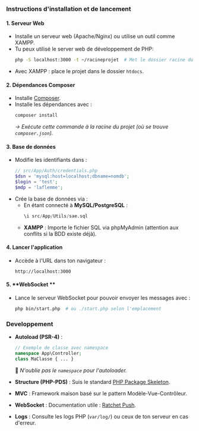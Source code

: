 ### Instructions d'installation et de lancement

#### 1. **Serveur Web**

- Installe un serveur web (Apache/Nginx) ou utilise un outil comme XAMPP.
- Tu peux utilisé le server web de développement de PHP:
  ```bash
  php -S localhost:3000 -t ~/racineprojet  # Met le dossier racine du projet où est index.php
  ```
- Avec XAMPP : place le projet dans le dossier `htdocs`.

#### 2. **Dépendances Composer**

- Installe [Composer](https://getcomposer.org/download/).
- Installe les dépendances avec :
  ```bash
  composer install
  ```
  _→ Exécute cette commande à la racine du projet (où se trouve `composer.json`)._

#### 3. **Base de données**

- Modifie les identifiants dans :
  ```php
  // src/App/Auth/credentials.php
  $dsn = 'mysql:host=localhost;dbname=nomdb';
  $login = 'test';
  $mdp = 'laflemme';
  ```
- Crée la base de données via :
  - En étant connecté  à **MySQL/PostgreSQL** :
    ```sql
    \i src/App/Utils/sae.sql
    ```
  - **XAMPP** : Importe le fichier SQL via phpMyAdmin (attention aux conflits si la BDD existe déjà).

#### 4. **Lancer l'application**

- Accède à l'URL dans ton navigateur :
  ```
  http://localhost:3000
  ```

#### 5. **WebSocket **

- Lance le serveur WebSocket pour pouvoir envoyer les messages avec :
  ```bash
  php bin/start.php  # ou ./start.php selon l'emplacement
  ```

### Developpement

- **Autoload (PSR-4)** :

  ```php
  // Exemple de classe avec namespace
  namespace App\Controller;
  class MaClasse { ... }
  ```

  📌 _N'oublie pas le `namespace` pour l'autoloader._

- **Structure (PHP-PDS)** : Suis le standard [PHP Package Skeleton](https://github.com/php-pds/skeleton).
- **MVC** : Framework maison basé sur le pattern Modèle-Vue-Contrôleur.
- **WebSocket** : Documentation utile : [Ratchet Push](http://socketo.me/docs/push).
- **Logs** : Consulte les logs PHP (`var/log/`) ou ceux de ton serveur en cas d'erreur.
